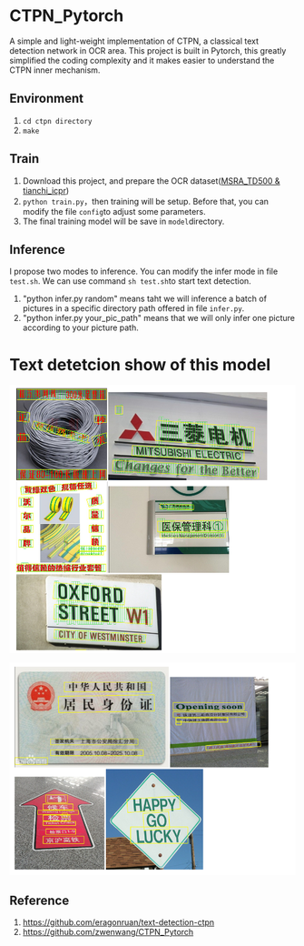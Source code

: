 # CTPN_Pytorch

A simple and light-weight implementation of CTPN, a classical text detection network in OCR area. This project is built in Pytorch, 
this greatly simplified the coding complexity and it makes easier to understand the CTPN inner mechanism.

## Environment
1. ```cd ctpn directory```
2. ```make```

## Train
1. Download this project, and prepare the OCR dataset([MSRA_TD500 & tianchi_icpr](https://pan.baidu.com/s/1kHTI5fg_oTOlQIVjOpFC8A))
2. ```python train.py```，then training will be setup. Before that, you can modify the file ```config```to adjust some parameters.
3. The final training model will be save in ```model```directory.



## Inference
I propose two modes to inference. You can modify the infer mode in file ```test.sh```. We can use command ```sh test.sh```to start text detection.
1. "python infer.py random" means taht we will inference a batch of pictures in a specific directory path offered in file ```infer.py```. 
2. "python infer.py your_pic_path" means that we will only infer one picture according to your picture path.


# Text detetcion show of this model
![](./image_show/999.png)

![](./image_show/998.png)

## Reference
1. https://github.com/eragonruan/text-detection-ctpn
2. https://github.com/zwenwang/CTPN_Pytorch
